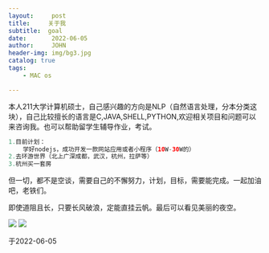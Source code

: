 ```yaml
---
layout:     post
title:     关于我
subtitle:  goal
date:       2022-06-05
author:     JOHN
header-img: img/bg3.jpg
catalog: true
tags:
    - MAC os

---
```


本人211大学计算机硕士，自己感兴趣的方向是NLP（自然语言处理，分本分类这块），自己比较擅长的语言是C,JAVA,SHELL,PYTHON,欢迎相关项目和问题可以来咨询我。也可以帮助留学生辅导作业，考试。

```java
1.目前计划：
    学好nodejs，成功开发一款网站应用或者小程序（10W-30W的）
2.去环游世界（北上广深成都，武汉，杭州，拉萨等）
3.杭州买一套房
```



但一切，都不是空谈，需要自己的不懈努力，计划，目标，需要能完成。一起加油吧，老铁们。

即使道阻且长，只要长风破浪，定能直挂云帆。最后可以看见美丽的夜空。



<img src="https://limit123123.github.io/img/bg2.jpg" >

<img src="https://limit123123.github.io/img/bg3.jpg" >



于2022-06-05

